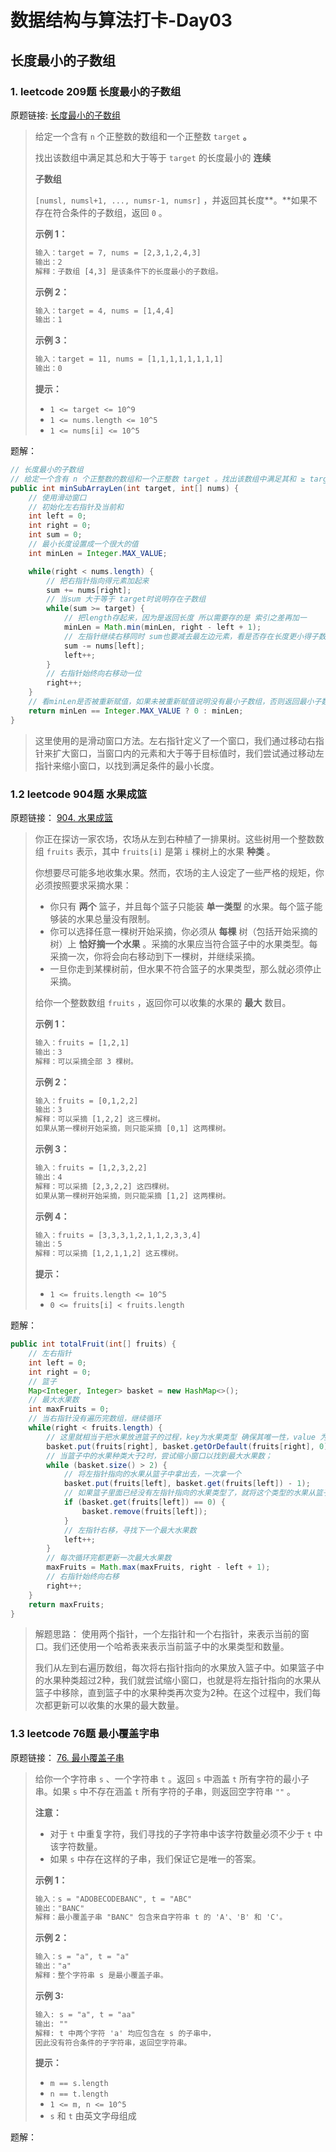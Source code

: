 # 数据结构与算法打卡-Day03


## 长度最小的子数组



### 1. leetcode 209题 长度最小的子数组

原题链接: [长度最小的子数组](https://leetcode.cn/problems/minimum-size-subarray-sum/)

> 给定一个含有 `n` 个正整数的数组和一个正整数 `target` **。**
>
> 找出该数组中满足其总和大于等于 `target` 的长度最小的 **连续**
>
> **子数组**
>
> `[numsl, numsl+1, ..., numsr-1, numsr]` ，并返回其长度**。**如果不存在符合条件的子数组，返回 `0` 。
>
> 
>
>  
>
> **示例 1：**
>
> ```tex
> 输入：target = 7, nums = [2,3,1,2,4,3]
> 输出：2
> 解释：子数组 [4,3] 是该条件下的长度最小的子数组。
> ```
>
> **示例 2：**
>
> ```tex
> 输入：target = 4, nums = [1,4,4]
> 输出：1
> ```
>
> **示例 3：**
>
> ```tex
> 输入：target = 11, nums = [1,1,1,1,1,1,1,1]
> 输出：0
> ```
>
>  
>
> **提示：**
>
> - `1 <= target <= 10^9`
> - `1 <= nums.length <= 10^5`
> - `1 <= nums[i] <= 10^5`

题解：

```java
// 长度最小的子数组
// 给定一个含有 n 个正整数的数组和一个正整数 target 。找出该数组中满足其和 ≥ target 的长度最小的 连续 子数组，并返回其长度。如果不存在符合条件的子数组，返回 0 。
public int minSubArrayLen(int target, int[] nums) {
    // 使用滑动窗口
    // 初始化左右指针及当前和
    int left = 0;
    int right = 0;
    int sum = 0;
    // 最小长度设置成一个很大的值
    int minLen = Integer.MAX_VALUE;

    while(right < nums.length) {
        // 把右指针指向得元素加起来
        sum += nums[right];
        // 当sum 大于等于 target时说明存在子数组
        while(sum >= target) {
            // 把length存起来，因为是返回长度 所以需要存的是 索引之差再加一
            minLen = Math.min(minLen, right - left + 1);
            // 左指针继续右移同时 sum也要减去最左边元素，看是否存在长度更小得子数组，
            sum -= nums[left];
            left++;
        }
        // 右指针始终向右移动一位
        right++;
    }
    // 看minLen是否被重新赋值，如果未被重新赋值说明没有最小子数组，否则返回最小子数组长度
    return minLen == Integer.MAX_VALUE ? 0 : minLen;
}
```

> 这里使用的是滑动窗口方法。左右指针定义了一个窗口，我们通过移动右指针来扩大窗口，当窗口内的元素和大于等于目标值时，我们尝试通过移动左指针来缩小窗口，以找到满足条件的最小长度。

### 1.2 leetcode 904题 水果成篮

原题链接： [904. 水果成篮](https://leetcode.cn/problems/fruit-into-baskets/)

> 你正在探访一家农场，农场从左到右种植了一排果树。这些树用一个整数数组 `fruits` 表示，其中 `fruits[i]` 是第 `i` 棵树上的水果 **种类** 。
>
> 你想要尽可能多地收集水果。然而，农场的主人设定了一些严格的规矩，你必须按照要求采摘水果：
>
> - 你只有 **两个** 篮子，并且每个篮子只能装 **单一类型** 的水果。每个篮子能够装的水果总量没有限制。
> - 你可以选择任意一棵树开始采摘，你必须从 **每棵** 树（包括开始采摘的树）上 **恰好摘一个水果** 。采摘的水果应当符合篮子中的水果类型。每采摘一次，你将会向右移动到下一棵树，并继续采摘。
> - 一旦你走到某棵树前，但水果不符合篮子的水果类型，那么就必须停止采摘。
>
> 给你一个整数数组 `fruits` ，返回你可以收集的水果的 **最大** 数目。
>
>  
>
> **示例 1：**
>
> ```tex
> 输入：fruits = [1,2,1]
> 输出：3
> 解释：可以采摘全部 3 棵树。
> ```
>
> **示例 2：**
>
> ```tex
> 输入：fruits = [0,1,2,2]
> 输出：3
> 解释：可以采摘 [1,2,2] 这三棵树。
> 如果从第一棵树开始采摘，则只能采摘 [0,1] 这两棵树。
> ```
>
> **示例 3：**
>
> ```tex
> 输入：fruits = [1,2,3,2,2]
> 输出：4
> 解释：可以采摘 [2,3,2,2] 这四棵树。
> 如果从第一棵树开始采摘，则只能采摘 [1,2] 这两棵树。
> ```
>
> **示例 4：**
>
> ```tex
> 输入：fruits = [3,3,3,1,2,1,1,2,3,3,4]
> 输出：5
> 解释：可以采摘 [1,2,1,1,2] 这五棵树。
> ```
>
>  
>
> **提示：**
>
> - `1 <= fruits.length <= 10^5`
> - `0 <= fruits[i] < fruits.length`

题解：

```java
public int totalFruit(int[] fruits) {
    // 左右指针
    int left = 0;
    int right = 0;
    // 篮子
    Map<Integer, Integer> basket = new HashMap<>();
    // 最大水果数
    int maxFruits = 0;
    // 当右指针没有遍历完数组，继续循环
    while(right < fruits.length) {
        // 这里就相当于把水果放进篮子的过程，key为水果类型 确保其唯一性，value 为该类型水果的数量。相同类型的水果进来 数量+1；
        basket.put(fruits[right], basket.getOrDefault(fruits[right], 0) + 1);
        // 当篮子中的水果种类大于2时，尝试缩小窗口以找到最大水果数；
        while (basket.size() > 2) {
            // 将左指针指向的水果从篮子中拿出去，一次拿一个
            basket.put(fruits[left], basket.get(fruits[left]) - 1);
            // 如果篮子里面已经没有左指针指向的水果类型了，就将这个类型的水果从篮子里面移除
            if (basket.get(fruits[left]) == 0) {
                basket.remove(fruits[left]);
            }
            // 左指针右移，寻找下一个最大水果数
            left++;
        }
        // 每次循环完都更新一次最大水果数
        maxFruits = Math.max(maxFruits, right - left + 1);
        // 右指针始终向右移
        right++;
    }
    return maxFruits;
}
```

> 解题思路： 使用两个指针，一个左指针和一个右指针，来表示当前的窗口。我们还使用一个哈希表来表示当前篮子中的水果类型和数量。 
>
> 
>
> 我们从左到右遍历数组，每次将右指针指向的水果放入篮子中。如果篮子中的水果种类超过2种，我们就尝试缩小窗口，也就是将左指针指向的水果从篮子中移除，直到篮子中的水果种类再次变为2种。在这个过程中，我们每次都更新可以收集的水果的最大数量。 



### 1.3 leetcode 76题 最小覆盖字串

原题链接： [76. 最小覆盖子串](https://leetcode.cn/problems/minimum-window-substring/)

> 给你一个字符串 `s` 、一个字符串 `t` 。返回 `s` 中涵盖 `t` 所有字符的最小子串。如果 `s` 中不存在涵盖 `t` 所有字符的子串，则返回空字符串 `""` 。
>
>  
>
> **注意：**
>
> - 对于 `t` 中重复字符，我们寻找的子字符串中该字符数量必须不少于 `t` 中该字符数量。
> - 如果 `s` 中存在这样的子串，我们保证它是唯一的答案。
>
>  
>
> **示例 1：**
>
> ```tex
> 输入：s = "ADOBECODEBANC", t = "ABC"
> 输出："BANC"
> 解释：最小覆盖子串 "BANC" 包含来自字符串 t 的 'A'、'B' 和 'C'。
> ```
>
> **示例 2：**
>
> ```tex
> 输入：s = "a", t = "a"
> 输出："a"
> 解释：整个字符串 s 是最小覆盖子串。
> ```
>
> **示例 3:**
>
> ```tex
> 输入: s = "a", t = "aa"
> 输出: ""
> 解释: t 中两个字符 'a' 均应包含在 s 的子串中，
> 因此没有符合条件的子字符串，返回空字符串。
> ```
>
>  
>
> **提示：**
>
> - `m == s.length`
> - `n == t.length`
> - `1 <= m, n <= 10^5`
> - `s` 和 `t` 由英文字母组成

题解： 

```java

```

